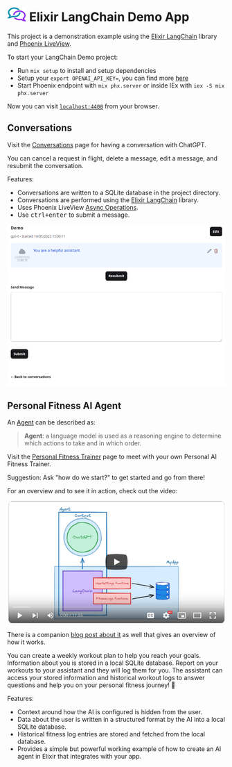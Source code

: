 # ![Logo with chat chain links](./elixir-langchain-link-logo_32px.png) Elixir LangChain Demo App

This project is a demonstration example using the [Elixir LangChain](https://github.com/brainlid/langchain) library and [Phoenix LiveView](https://www.phoenixframework.org/).

To start your LangChain Demo project:

  * Run `mix setup` to install and setup dependencies
  * Setup your `export OPENAI_API_KEY=`, you can find more [here](https://platform.openai.com/docs/quickstart/step-2-setup-your-api-key)
  * Start Phoenix endpoint with `mix phx.server` or inside IEx with `iex -S mix phx.server`

Now you can visit [`localhost:4400`](http://localhost:4400) from your browser.

## Conversations

Visit the [Conversations](http://localhost:4004/conversations) page for having a conversation with ChatGPT.

You can cancel a request in flight, delete a message, edit a message, and resubmit the conversation.

Features:
- Conversations are written to a SQLite database in the project directory.
- Conversations are performed using the [Elixir LangChain](https://github.com/brainlid/langchain) library.
- Uses Phoenix LiveView [Async Operations](https://hexdocs.pm/phoenix_live_view/Phoenix.LiveView.html#module-async-operations).
- Use <kbd>ctrl+enter</kbd> to submit a message.

![Example GIF showing usage with editing and resubmitting](./ConversationDemo.gif)

## Personal Fitness AI Agent

An [Agent](https://python.langchain.com/docs/modules/agents/) can be described as:

> **Agent**: a language model is used as a reasoning engine to determine which actions to take and in which order.

Visit the [Personal Fitness Trainer](http://localhost:4004/agent_chat) page to meet with your own Personal AI Fitness Trainer.

Suggestion: Ask "how do we start?" to get started and go from there!

For an overview and to see it in action, check out the video:

[![Youtube demo video](./YoutubeLinkImage.png)](https://www.youtube.com/watch?v=AsfQNtoaB1M)

There is a companion [blog post about it](https://fly.io/phoenix-files/created-my-personal-ai-fitness-trainer-in-2-days/) as well that gives an overview of how it works.

You can create a weekly workout plan to help you reach your goals. Information about you is stored in a local SQLite database. Report on your workouts to your assistant and they will log them for you. The assistant can access your stored information and historical workout logs to answer questions and help you on your personal fitness journey! 💪

Features:
- Context around how the AI is configured is hidden from the user.
- Data about the user is written in a structured format by the AI into a local SQLite database.
- Historical fitness log entries are stored and fetched from the local database.
- Provides a simple but powerful working example of how to create an AI agent in Elixir that integrates with your app.

